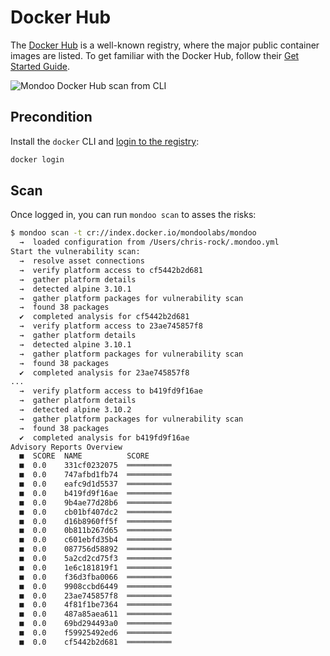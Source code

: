 # Docker Hub

The [Docker Hub](https://hub.docker.com/) is a well-known registry, where the major public container images are listed. To get familiar with the Docker Hub, follow their [Get Started Guide](https://docs.docker.com/docker-hub/).

![Mondoo Docker Hub scan from CLI](../static/videos/docker-hub-scan.gif)

## Precondition

Install the `docker` CLI and [login to the registry](https://docs.docker.com/engine/reference/commandline/login/):

```bash
docker login
```

## Scan

Once logged in, you can run `mondoo scan` to asses the risks:

```bash
$ mondoo scan -t cr://index.docker.io/mondoolabs/mondoo
  →  loaded configuration from /Users/chris-rock/.mondoo.yml
Start the vulnerability scan:
  →  resolve asset connections
  →  verify platform access to cf5442b2d681
  →  gather platform details
  →  detected alpine 3.10.1
  →  gather platform packages for vulnerability scan
  →  found 38 packages
  ✔  completed analysis for cf5442b2d681
  →  verify platform access to 23ae745857f8
  →  gather platform details
  →  detected alpine 3.10.1
  →  gather platform packages for vulnerability scan
  →  found 38 packages
  ✔  completed analysis for 23ae745857f8
...
  →  verify platform access to b419fd9f16ae
  →  gather platform details
  →  detected alpine 3.10.2
  →  gather platform packages for vulnerability scan
  →  found 38 packages
  ✔  completed analysis for b419fd9f16ae
Advisory Reports Overview
  ■  SCORE  NAME          SCORE
  ■  0.0    331cf0232075  ══════════
  ■  0.0    747afbd1fb74  ══════════
  ■  0.0    eafc9d1d5537  ══════════
  ■  0.0    b419fd9f16ae  ══════════
  ■  0.0    9b4ae77d28b6  ══════════
  ■  0.0    cb01bf407dc2  ══════════
  ■  0.0    d16b8960ff5f  ══════════
  ■  0.0    0b811b267d65  ══════════
  ■  0.0    c601ebfd35b4  ══════════
  ■  0.0    087756d58892  ══════════
  ■  0.0    5a2cd2cd75f3  ══════════
  ■  0.0    1e6c181819f1  ══════════
  ■  0.0    f36d3fba0066  ══════════
  ■  0.0    9908ccbd6449  ══════════
  ■  0.0    23ae745857f8  ══════════
  ■  0.0    4f81f1be7364  ══════════
  ■  0.0    487a85aea611  ══════════
  ■  0.0    69bd294493a0  ══════════
  ■  0.0    f59925492ed6  ══════════
  ■  0.0    cf5442b2d681  ══════════
```
